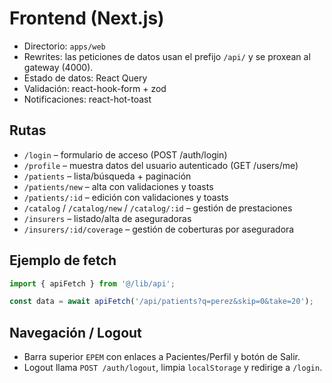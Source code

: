 # Frontend (Next.js)

- Directorio: `apps/web`
- Rewrites: las peticiones de datos usan el prefijo `/api/` y se proxean al gateway (4000).
- Estado de datos: React Query
- Validación: react-hook-form + zod
- Notificaciones: react-hot-toast

## Rutas
- `/login` – formulario de acceso (POST /auth/login)
- `/profile` – muestra datos del usuario autenticado (GET /users/me)
- `/patients` – lista/búsqueda + paginación
- `/patients/new` – alta con validaciones y toasts
- `/patients/:id` – edición con validaciones y toasts
- `/catalog` / `/catalog/new` / `/catalog/:id` – gestión de prestaciones
- `/insurers` – listado/alta de aseguradoras
- `/insurers/:id/coverage` – gestión de coberturas por aseguradora

## Ejemplo de fetch
```ts
import { apiFetch } from '@/lib/api';

const data = await apiFetch('/api/patients?q=perez&skip=0&take=20');
```

## Navegación / Logout
- Barra superior `EPEM` con enlaces a Pacientes/Perfil y botón de Salir.
- Logout llama `POST /auth/logout`, limpia `localStorage` y redirige a `/login`.
